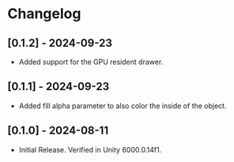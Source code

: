 # Changelog

## [0.1.2] - 2024-09-23

* Added support for the GPU resident drawer.

## [0.1.1] - 2024-09-23

* Added fill alpha parameter to also color the inside of the object.

## [0.1.0] - 2024-08-11

* Initial Release. Verified in Unity 6000.0.14f1.